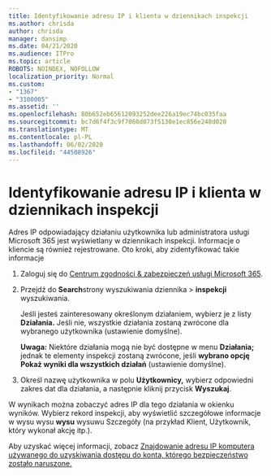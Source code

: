 ```yaml
---
title: Identyfikowanie adresu IP i klienta w dziennikach inspekcji
ms.author: chrisda
author: chrisda
manager: dansimp
ms.date: 04/21/2020
ms.audience: ITPro
ms.topic: article
ROBOTS: NOINDEX, NOFOLLOW
localization_priority: Normal
ms.custom:
- "1367"
- "3100005"
ms.assetid: ''
ms.openlocfilehash: 80b652eb65612093252dee226a19ec74bc035faa
ms.sourcegitcommit: bc7d6f4f3c9f7060d073f5130e1ec856e248d020
ms.translationtype: MT
ms.contentlocale: pl-PL
ms.lasthandoff: 06/02/2020
ms.locfileid: "44508926"
---
```

# <a name="identify-ip-address-and-client-in-audit-logs"></a>Identyfikowanie adresu IP i klienta w dziennikach inspekcji

Adres IP odpowiadający działaniu użytkownika lub administratora usługi Microsoft 365 jest wyświetlany w dziennikach inspekcji. Informacje o kliencie są również rejestrowane. Oto kroki, aby zidentyfikować takie informacje

1. Zaloguj się do [Centrum zgodności & zabezpieczeń usługi Microsoft 365](https://protection.office.com/).

2. Przejdź do **Search**strony wyszukiwania dziennika  >  **inspekcji** wyszukiwania.

   Jeśli jesteś zainteresowany określonym działaniem, wybierz je z listy **Działania.** Jeśli nie, wszystkie działania zostaną zwrócone dla wybranego użytkownika (ustawienie domyślne).

   **Uwaga:** Niektóre działania mogą nie być dostępne w menu **Działania;** jednak te elementy inspekcji zostaną zwrócone, jeśli **wybrano opcję Pokaż wyniki dla wszystkich działań** (ustawienie domyślne).

3. Określ nazwę użytkownika w polu **Użytkownicy,** wybierz odpowiedni zakres dat dla działania, a następnie kliknij przycisk **Wyszukaj**.

W wynikach można zobaczyć adres IP dla tego działania w okienku wyników. Wybierz rekord inspekcji, aby wyświetlić szczegółowe informacje w wysu wysu **wysu** wysuwu Szczegóły (na przykład Klient, Użytkownik, który wykonał akcję itp.).

Aby uzyskać więcej informacji, zobacz [Znajdowanie adresu IP komputera używanego do uzyskiwania dostępu do konta, którego bezpieczeństwo zostało naruszone.](https://docs.microsoft.com/microsoft-365/compliance/auditing-troubleshooting-scenarios#find-the-ip-address-of-the-computer-used-to-access-a-compromised-account)
